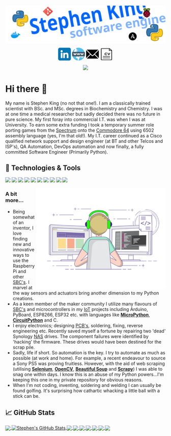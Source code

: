 
[<img src="assets/header2.svg" width="900em" align="center" alt="" title=""/>](https://github.com/Stephen-RA-King/Stephen-RA-King)

<base target="_blank">

<div align="center">

[<img src="assets/linkedin.png" height="40em" align="center" />](https://www.linkedin.com/in/sr-king)
[<img src="assets/www.png" height="40em" align="center" />](https://www.justpython.tech)
[<img src="assets/email.png" height="40em" align="center" />](mailto:sking.github@gmail.com)
[<img src="assets/cv.png" height="40em" align="center" />](https://justpython.tech/wp-content/uploads/CV.pdf)

</div>


<div align="center">

![](https://komarev.com/ghpvc/?username=stephen-ra-king&color=blue&style=for-the-badge)

</div>

# Hi there 👋


My name is Stephen King (no not that one!).  I am a classically trained scientist with BSc. and MSc. degrees in Biochemistry and Chemistry. I was at one time a medical researcher but sadly decided there was no future in pure science. My first foray into commercial I.T. was when I was at University. To earn some extra funding I took a temporary summer role porting games from the [Spectrum](https://en.wikipedia.org/wiki/ZX_Spectrum) onto the [Commodore 64](https://en.wikipedia.org/wiki/Commodore_64) using 6502 assembly language (yes, I'm that old!).  My I.T. career continued as a Cisco qualified network support and design engineer (at BT and other Telcos and ISP's), QA Automation, DevOps automation and now finally, a fully committed Software Engineer (Primarily Python).



## &#128295; Technologies & Tools
![](https://img.shields.io/badge/Code-Python-informational?style=flat&logo=python&logoColor=white&color=2bbc8a)
![](https://img.shields.io/badge/cisco-Networking-informational?style=flat&logo=cisco&logoColor=white&color=bc422b)
![](https://img.shields.io/badge/IOT-RaspberryPi-informational?style=flat&logo=raspberrypi&logoColor=white&color=1100ff)
![](https://img.shields.io/badge/Tools-Git-informational?style=flat&logo=git&logoColor=white&color=deff00)
![](https://img.shields.io/badge/Tools-Jenkins-informational?style=flat&logo=jenkins&logoColor=white&color=1100ff)
![](https://img.shields.io/badge/OS-Linux-informational?style=flat&logo=linux&logoColor=white&color=e200ff)
![](https://img.shields.io/badge/Code-Ansible-informational?style=flat&logo=ansible&logoColor=white&color=ffae00)
![](https://img.shields.io/badge/Code-JavaScript-informational?style=flat&logo=javascript&logoColor=white&color=bc422b)
![](https://img.shields.io/badge/Shell-Bash-informational?style=flat&logo=gnu-bash&logoColor=white&color=deff00)
![](https://img.shields.io/badge/Tools-Docker-informational?style=flat&logo=docker&logoColor=white&color=1100ff)


<img align="right" alt="GIF" src="https://github.com/stephen-ra-king/stephen-ra-king/blob/main/assets/coding.gif?raw=true" width="408" height="318" />

### A bit more...

- Being somewhat of an inventor, I love finding new and innovative ways to use the 
Raspberry Pi and other [SBC's][sbc_tt].  I marvel at the way sensors and actuators bring another dimension to my Python creations.
- As a keen member of the maker community I utilize many flavours of [SBC's][sbc_tt] and microcontrollers in my [IoT][iot_tt] projects including Arduino, PyBoard, ESP8266, ESP32 etc.
with languages like [**MicroPython**](https://micropython.org/), [**CircuitPython**](https://circuitpython.org/) and C.
- I enjoy electronics; designing [PCB's][pcb_tt], soldering, fixing, reverse engineering etc. Recently saved myself a fortune by repairing two 'dead' Synology [NAS][nas_tt] drives. The component
failures were identified by 'hacking' the firmware.  These drives would have been destined for the scrap pile.
- Sadly, life if short. So automation is the key. I try to automate as much as possible (at work and home). For example, a recent endeavour to source a Sony PS5 was proving fruitless. However, with the aid of web scraping
  (utilising [**Selenium**][selenium_url], [**OpenCV**][opencv_url], [**Beautiful Soup**][beautiful_soup_url] and [**Scrapy**][scrapy_url]) I was able to snag one within days.  I know this is an abuse of my Python powers...I'm keeping this one in my private repository for obvious reasons.
- When I'm not coding, inventing, soldering and welding I can usually be found golfing. It's surprising how cathartic whacking a little ball with a stick can be.


## &#x1f4c8; GitHub Stats

<a href="https://github.com/Stephen-RA-King/Stephen-RA-King">
  <img align="center" src="https://github-readme-stats-stephen-ra-king.vercel.app/api/top-langs/?username=Stephen-RA-King&hide=java,html,tex&title_color=ffffff&text_color=c9cacc&icon_color=2bbc8a&bg_color=1d1f21&langs_count=3" />
</a>

<a href="https://github.com/Stephen-RA-King/Stephen-RA-King">
  <img align="center" src="https://github-readme-stats-stephen-ra-king.vercel.app/api?username=Stephen-RA-King&show_icons=true&line_height=27&count_private=true&title_color=ffffff&text_color=c9cacc&icon_color=2bbc8a&bg_color=1d1f21" alt="Stephen's GitHub Stats" />
</a>

<a href="https://github.com/Stephen-RA-King/pydough">
  <img align="center" src="https://github-readme-stats-stephen-ra-king.vercel.app/api/pin/?username=Stephen-RA-King&repo=pydough&title_color=ffffff&text_color=c9cacc&icon_color=2bbc8a&bg_color=1d1f21" />
</a>  

<a href="https://github.com/Stephen-RA-King/pynamer">
  <img align="center" src="https://github-readme-stats-stephen-ra-king.vercel.app/api/pin/?username=Stephen-RA-King&repo=pynamer&title_color=ffffff&text_color=c9cacc&icon_color=2bbc8a&bg_color=1d1f21" />
</a>

<a href="https://github.com/Stephen-RA-King/pynball">
  <img align="center" src="https://github-readme-stats-stephen-ra-king.vercel.app/api/pin/?username=Stephen-RA-King&repo=pynball&title_color=ffffff&text_color=c9cacc&icon_color=2bbc8a&bg_color=1d1f21" />
</a>  

<a href="https://github.com/Stephen-RA-King/piptools-sync">
  <img align="center" src="https://github-readme-stats-stephen-ra-king.vercel.app/api/pin/?username=Stephen-RA-King&repo=piptools-sync&title_color=ffffff&text_color=c9cacc&icon_color=2bbc8a&bg_color=1d1f21" />
</a> 

<a href="https://github.com/Stephen-RA-King/pizazz">
  <img align="center" src="https://github-readme-stats-stephen-ra-king.vercel.app/api/pin/?username=Stephen-RA-King&repo=pizazz&title_color=ffffff&text_color=c9cacc&icon_color=2bbc8a&bg_color=1d1f21" />
</a>

<a href="https://github.com/Stephen-RA-King/bliss">
  <img align="center" src="https://github-readme-stats-stephen-ra-king.vercel.app/api/pin/?username=Stephen-RA-King&repo=bliss&title_color=ffffff&text_color=c9cacc&icon_color=2bbc8a&bg_color=1d1f21" />
</a>

<a href="https://github.com/Stephen-RA-King/pynnacle">
  <img align="center" src="https://github-readme-stats-stephen-ra-king.vercel.app/api/pin/?username=Stephen-RA-King&repo=pynnacle&title_color=ffffff&text_color=c9cacc&icon_color=2bbc8a&bg_color=1d1f21" />
</a>



<!-- Markdown link & img dfn's -->
[sbc_tt]: ## "Single Board Computer"
[pcb_tt]: ## "Printed Circuit Board"
[iot_tt]: ## "Internet of Things"
[nas_tt]: ## "Network Attached Storage"
[beautiful_soup_url]: https://www.crummy.com/software/BeautifulSoup/
[scrapy_url]: https://github.com/scrapy/scrapy
[selenium_url]: https://github.com/SeleniumHQ/selenium
[opencv_url]: https://github.com/opencv/opencv




<!-- Resources -->
<!-- Icons: https://simpleicons.org/ -->
<!-- GitHub Stats: https://github.com/anuraghazra/github-readme-stats -->
<!-- Emojis: https://emojipedia.org/emoji/ -->
<!-- HTML Emojis: https://www.fileformat.info/index.htm -->
<!-- Shields: https://shields.io/ -->
<!-- Awesome GitHub Profile README: https://github.com/abhisheknaiidu/awesome-github-profile-readme -->


<!--
**Stephen-RA-King/Stephen-RA-King** is a ✨ _special_ ✨ repository because its `README.md` (this file) appears on your GitHub profile.

Here are some ideas to get you started:

- 🔭 I’m currently working on ...
- 🌱 I’m currently learning ...
- 💬 Ask me about ...
- 📫 How to reach me: ...
- ⚡ Fun fact: ...
-->
